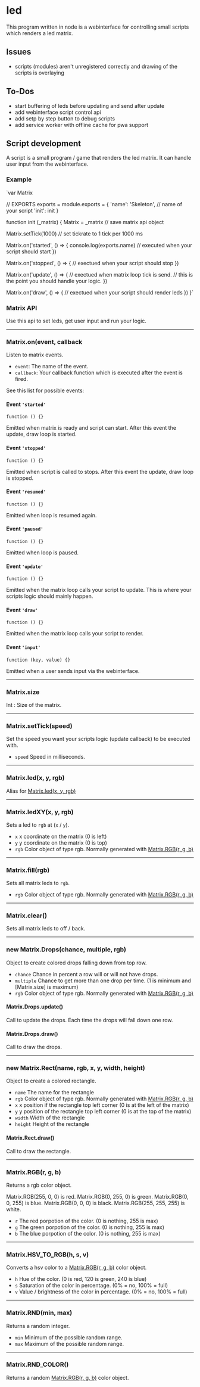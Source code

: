 # led
This program written in node is a webinterface for controlling small scripts which renders a led matrix.

## Issues
* scripts (modules) aren't unregistered correctly and drawing of the scripts is overlaying

## To-Dos
* start buffering of leds before updating and send after update
* add webinterface script control api
* add setp by step button to debug scripts
* add service worker with offline cache for pwa support

## Script development
A script is a small program / game that renders the led matrix. It can handle user input from the webinterface.

### Example

`var Matrix

// EXPORTS
exports = module.exports = {
  'name': 'Skeleton', // name of your script
  'init': init
}

function init (_matrix) {
  Matrix = _matrix // save matrix api object

  Matrix.setTick(1000) // set tickrate to 1 tick per 1000 ms

  Matrix.on('started', () => {
    console.log(exports.name) // executed when your script should start
  })

  Matrix.on('stopped', () => {
    // exectued when your script should stop
  })

  Matrix.on('update', () => {
    // exectued when matrix loop tick is send.
    // this is the point you should handle your logic.
  })

  Matrix.on('draw', () => {
    // exectued when your script should render leds
  })
}`

### Matrix API
Use this api to set leds, get user input and run your logic.

-------------------------------------------------------
<a name="on"></a>
### Matrix.on(event, callback

Listen to matrix events.

* `event`: The name of the event.
* `callback`: Your callback function which is executed after the event is fired.

See this list for possible events:

#### Event `'started'`

`function () {}`

Emitted when matrix is ready and script can start. After this event the update, draw loop is started.

#### Event `'stopped'`

`function () {}`

Emitted when script is called to stops. After this event the update, draw loop is stopped.

#### Event `'resumed'`

`function () {}`

Emitted when loop is resumed again.

#### Event `'paused'`

`function () {}`

Emitted when loop is paused.

#### Event `'update'`

`function () {}`

Emitted when the matrix loop calls your script to update.
This is where your scripts logic should mainly happen.

#### Event `'draw'`

`function () {}`

Emitted when the matrix loop calls your script to render.

#### Event `'input'`

`function (key, value) {}`

Emitted when a user sends input via the webinterface.

-------------------------------------------------------
### Matrix.size

Int : Size of the matrix.

-------------------------------------------------------
<a name="setTick"></a>
### Matrix.setTick(speed)

Set the speed you want your scripts logic (update callback) to be executed with.

* `speed` Speed in milliseconds.

-------------------------------------------------------
<a name="led"></a>
### Matrix.led(x, y, rgb)

Alias for [Matrix.led(x, y, rgb)](#ledXY)

-------------------------------------------------------
<a name="ledXY"></a>
### Matrix.ledXY(x, y, rgb)

Sets a led to `rgb` at (`x` / `y`).

* `x` x coordinate on the matrix (0 is left)
* `y` y coordinate on the matrix (0 is top)
* `rgb` Color object of type rgb. Normally generated with [Matrix.RGB(r, g, b)](#rgb)

-------------------------------------------------------
<a name="fill"></a>
### Matrix.fill(rgb)

Sets all matrix leds to `rgb`.

* `rgb` Color object of type rgb. Normally generated with [Matrix.RGB(r, g, b)](#rgb)

-------------------------------------------------------
<a name="clear"></a>
### Matrix.clear()

Sets all matrix leds to off / back.

-------------------------------------------------------
<a name="Drops"></a>
### new Matrix.Drops(chance, multiple, rgb)

Object to create colored drops falling down from top row.

* `chance` Chance in percent a row will or will not have drops.
* `multiple`  Chance to get more than one drop per time. (1 is minimum and [Matrix.size] is maximum)
* `rgb` Color object of type rgb. Normally generated with [Matrix.RGB(r, g, b)](#rgb)

#### Matrix.Drops.update()

Call to update the drops. Each time the drops will fall down one row.

#### Matrix.Drops.draw()

Call to draw the drops.

-------------------------------------------------------
<a name="Rect"></a>
### new Matrix.Rect(name, rgb, x, y, width, height)

Object to create a colored rectangle.

* `name` The name for the rectangle
* `rgb` Color object of type rgb. Normally generated with [Matrix.RGB(r, g, b)](#rgb)
* `x` x position if the rectangle top left corner (0 is at the left of the matrix)
* `y` y position of the rectangle top left corner (0 is at the top of the matrix)
* `width` Width of the rectangle
* `height` Height of the rectangle

#### Matrix.Rect.draw()

Call to draw the rectangle.

-------------------------------------------------------
<a name="rgb"></a>
### Matrix.RGB(r, g, b)

Returns a rgb color object.

Matrix.RGB(255, 0, 0) is red.
Matrix.RGB(0, 255, 0) is green.
Matrix.RGB(0, 0, 255) is blue.
Matrix.RGB(0, 0, 0) is black.
Matrix.RGB(255, 255, 255) is white.

* `r` The red porpotion of the color. (0 is nothing, 255 is max)
* `g` The green porpotion of the color. (0 is nothing, 255 is max)
* `b` The blue porpotion of the color. (0 is nothing, 255 is max)

-------------------------------------------------------
<a name="hasToRgb"></a>
### Matrix.HSV_TO_RGB(h, s, v)

Converts a hsv color to a [Matrix.RGB(r, g, b)](#rgb) color object.

* `h` Hue of the color. (0 is red, 120 is green, 240 is blue)
* `s` Saturation of the color in percentage. (0% = no, 100% = full)
* `v` Value / brightness of the color in percentage. (0% = no, 100% = full)

-------------------------------------------------------
<a name="rnd"></a>
### Matrix.RND(min, max)

Returns a random integer.

* `min` Minimum of the possible random range.
* `max` Maximum of the possible random range.

-------------------------------------------------------
<a name="hasToRgb"></a>
### Matrix.RND_COLOR()

Returns a random [Matrix.RGB(r, g, b)](#rgb) color object.
